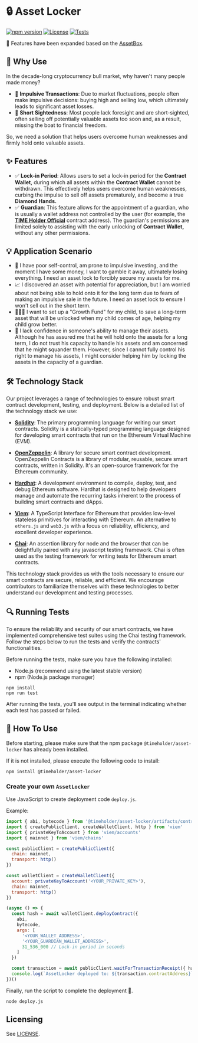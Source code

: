 # 🔒 Asset Locker

[![npm version](https://img.shields.io/npm/v/@timeholder/asset-locker/latest.svg)](https://www.npmjs.com/package/@timeholder/asset-locker)
[![License](https://img.shields.io/badge/License-MIT-blue.svg)](LICENSE)
[![Tests](https://github.com/time-holder/asset-locker/actions/workflows/tests.yml/badge.svg)](https://github.com/time-holder/asset-locker/actions/workflows/tests.yml)

🔌 Features have been expanded based on the [AssetBox](https://github.com/time-holder/asset-box).

## 🤔 Why Use

In the decade-long cryptocurrency bull market, why haven't many people made money?

- 🚨 **Impulsive Transactions**: Due to market fluctuations, people often make impulsive decisions: buying high and selling low, which ultimately leads to significant asset losses.
- 🚨 **Short Sightedness**: Most people lack foresight and are short-sighted, often selling off potentially valuable assets too soon and, as a result, missing the boat to financial freedom.

So, we need a solution that helps users overcome human weaknesses and firmly hold onto valuable assets.

## ✨ Features

- ✅ **Lock-in Period**: Allows users to set a lock-in period for the **Contract Wallet**, during which all assets within the **Contract Wallet** cannot be withdrawn. This effectively helps users overcome human weaknesses, curbing the impulse to sell off assets prematurely, and become a true **Diamond Hands.**
- ✅ **Guardian**: This feature allows for the appointment of a guardian, who is usually a wallet address not controlled by the user (for example, the [**TIME Holder Official**](https://github.com/time-holder/time-holder) contract address). The guardian's permissions are limited solely to assisting with the early unlocking of **Contract Wallet,** without any other permissions.

## 💡 Application Scenario

- 🧘 I have poor self-control, am prone to impulsive investing, and the moment I have some money, I want to gamble it away, ultimately losing everything. I need an asset lock to forcibly secure my assets for me.
- 📈 I discovered an asset with potential for appreciation, but I am worried about not being able to hold onto it for the long term due to fears of making an impulsive sale in the future. I need an asset lock to ensure I won't sell out in the short term.
- 👨‍👧‍👦 I want to set up a "Growth Fund" for my child, to save a long-term asset that will be unlocked when my child comes of age, helping my child grow better.
- 🔑 I lack confidence in someone's ability to manage their assets. Although he has assured me that he will hold onto the assets for a long term, I do not trust his capacity to handle his assets and am concerned that he might squander them. However, since I cannot fully control his right to manage his assets, I might consider helping him by locking the assets in the capacity of a guardian.

## 🛠️ Technology Stack

Our project leverages a range of technologies to ensure robust smart contract development, testing, and deployment. Below is a detailed list of the technology stack we use:

- [**Solidity**](https://soliditylang.org/): The primary programming language for writing our smart contracts. Solidity is a statically-typed programming language designed for developing smart contracts that run on the Ethereum Virtual Machine (EVM).

- [**OpenZeppelin**](https://openzeppelin.com/contracts/): A library for secure smart contract development. OpenZeppelin Contracts is a library of modular, reusable, secure smart contracts, written in Solidity. It's an open-source framework for the Ethereum community.

- [**Hardhat**](https://hardhat.org/): A development environment to compile, deploy, test, and debug Ethereum software. Hardhat is designed to help developers manage and automate the recurring tasks inherent to the process of building smart contracts and dApps.

- [**Viem**](https://viem.sh/): A TypeScript Interface for Ethereum that provides low-level stateless primitives for interacting with Ethereum. An alternative to `ethers.js` and `web3.js` with a focus on reliability, efficiency, and excellent developer experience.

- [**Chai**](https://www.chaijs.com/): An assertion library for node and the browser that can be delightfully paired with any javascript testing framework. Chai is often used as the testing framework for writing tests for Ethereum smart contracts.

This technology stack provides us with the tools necessary to ensure our smart contracts are secure, reliable, and efficient. We encourage contributors to familiarize themselves with these technologies to better understand our development and testing processes.

## 🔍 Running Tests

To ensure the reliability and security of our smart contracts, we have implemented comprehensive test suites using the Chai testing framework. Follow the steps below to run the tests and verify the contracts' functionalities.

Before running the tests, make sure you have the following installed:
- Node.js (recommend using the latest stable version)
- npm (Node.js package manager)

```shell
npm install
npm run test
```

After running the tests, you'll see output in the terminal indicating whether each test has passed or failed.

## 📖 How To Use

Before starting, please make sure that the npm package `@timeholder/asset-locker` has already been installed.

If it is not installed, please execute the following code to install:

```shell
npm install @timeholder/asset-locker
```

### Create your own `AssetLocker`

Use JavaScript to create deployment code `deploy.js`.

Example:

```javascript
import { abi, bytecode } from '@timeholder/asset-locker/artifacts/contracts/AssetLocker.sol/AssetLocker.json'
import { createPublicClient, createWalletClient, http } from 'viem'
import { privateKeyToAccount } from 'viem/accounts'
import { mainnet } from 'viem/chains'

const publicClient = createPublicClient({
  chain: mainnet,
  transport: http()
})

const walletClient = createWalletClient({
  account: privateKeyToAccount('<YOUR_PRIVATE_KEY>'),
  chain: mainnet,
  transport: http()
})

(async () => {
  const hash = await walletClient.deployContract({
    abi,
    bytecode,
    args: [
      '<YOUR_WALLET_ADDRESS>',
      '<YOUR_GUARDIAN_WALLET_ADDRESS>',
      31_536_000 // Lock-in period in seconds
    ]
  })

  const transaction = await publicClient.waitForTransactionReceipt({ hash })
  console.log(`AssetLocker deployed to: ${transaction.contractAddress}`)
})()
```
    
Finally, run the script to complete the deployment 🎉.
    
```shell
node deploy.js
```

## Licensing

See [LICENSE](LICENSE).
